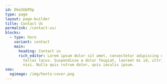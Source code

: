 ```yaml
---
id: Dkm3UbPDp
type: page
layout: page-builder
title: Contact Us
permalink: /contact-us/
blocks:
  - type: hero
    variant: contact
    main:
      heading: Contact us
      rich_editor: Lorem ipsum dolor sit amet, consectetur adipiscing elit. Sed vitae
        tellus lacus. Suspendisse a dolor feugiat, laoreet mi id, ultricies
        nisi. Nulla quis rutrum dolor, quis iaculis ipsum.
seo:
  ogimage: /img/henlo-cover.png
---
```

